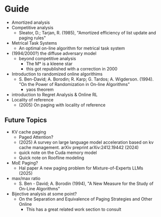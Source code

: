 # Guide

- Amortized analysis
- Competitive analysis
  - Sleator, D.; Tarjan, R. (1985), "Amortized efficiency of list update and paging rules"
- Metrical Task Systems
  - An optimal on-line algorithm for metrical task system
- (1994/2000?) the diffuse adversary model
  - beyond competitive analysis
    - The M* is a kleene star
    - this got republished with a correction in 2000
- Introduction to randomized online algorithims
  - S. Ben-David; A. Borodin; R. Karp; G. Tardos; A. Wigderson. (1994). "On the Power of Randomization in On-line Algorithms"
    - yaos theorem
- introduction to Regret Analysis & Online RL
- Locality of reference
  - (2005) On paging with locality of reference

## Future Topics

- KV cache paging
  - Paged Attention?
  - (2025) A survey on large language model acceleration based on kv cache management. arXiv preprint arXiv:2412.19442 (2024)
  - quick note on the Cuda memory model
  - Quick note on Roofline modeling
- MoE Paging?
  - Hal paper A new paging problem for Mixture-of-Experts LLMs (2025)
- max/max ratio
  - S. Ben - David; A. Borodin (1994), "A New Measure for the Study of On-Line Algorithms"
- Bijective analysis at some point?
  - On the Separation and Equivalence of Paging Strategies
and Other Online
    - This has a great related work section to consult
